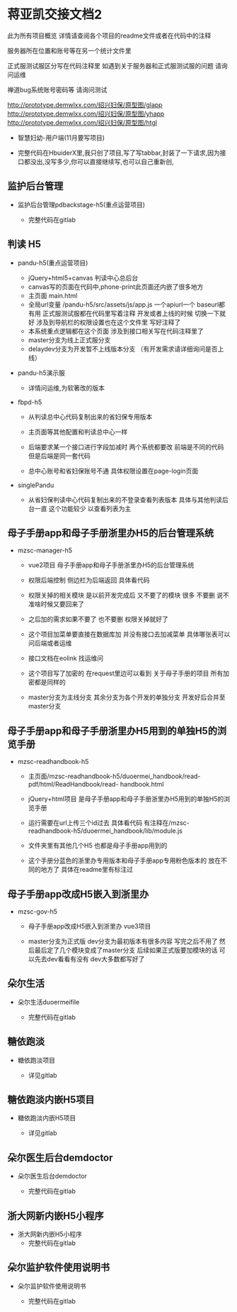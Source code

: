 # 蒋亚凯交接文档2

此为所有项目概览 详情请查阅各个项目的readme文件或者在代码中的注释 

服务器所在位置和账号等在另一个统计文件里

正式服测试服区分写在代码注释里 如遇到关于服务器和正式服测试服的问题 请询问运维

禅道bug系统账号密码等 请询问测试



http://prototype.demwlxx.com/绍兴妇保/原型图/glapp
http://prototype.demwlxx.com/绍兴妇保/原型图/yhapp
http://prototype.demwlxx.com/绍兴妇保/原型图/htgl




-  智慧妇幼-用户端(11月要写项目)

  - 完整代码在HbuiderX里,我只创了项目,写了写tabbar,封装了一下请求,因为接口都没出,没写多少,你可以直接继续写,也可以自己重新创,

## 监护后台管理

- 监护后台管理pdbackstage-h5(重点运营项目)
  
  - 完整代码在gitlab


## 判读 H5

- pandu-h5(重点运营项目)

  - jQuery+html5+canvas 判读中心总后台
  - canvas写的页面在代码中,phone-print此页面还内嵌了很多地方
  - 主页面  main.html  
  - 全局url变量  /pandu-h5/src/assets/js/app.js 一个apiurl一个 baseurl都有用 正式服测试服都在代码里写着注释 开发或者上线的时候 切换一下就好  涉及到导航栏的权限设置也在这个文件里 写好注释了
  - 本系统重点逻辑都在这个页面 涉及到接口相关写在代码注释里了
  - master分支为线上正式服分支
  - delaydev分支为开发暂不上线版本分支 （有开发需求请详细询问是否上线）
  
  
  
- pandu-h5演示服

  - 详情问运维,为软著改的版本



- fbpd-h5

  - 从判读总中心代码复制出来的省妇保专用版本

  - 主页面等其他配置和判读总中心一样

  - 后端要求某一个接口进行字段加减时 两个系统都要改 前端是不同的代码 但是后端是同一套代码

  - 总中心账号和省妇保账号不通 具体权限设置在page-login页面

    

- singlePandu

  - 从省妇保判读中心代码复制出来的不登录查看列表版本 具体与其他判读后台一直 这个功能较少 以查看列表为主

    
## 母子手册app和母子手册浙里办H5的后台管理系统

- mzsc-manager-h5

  - vue2项目 母子手册app和母子手册浙里办H5的后台管理系统

  - 权限后端控制 侧边栏为后端返回 具体看代码

  - 权限关掉的相关模块 是以前开发完成后 又不要了的模块 很多 不要删 说不准啥时候又要回来了

  - 之后加的需求如果不要了 也不要删 权限关掉就好了

  - 这个项目加菜单要直接在数据库加 并没有接口去加减菜单 具体哪张表可以问后端或者运维

  - 接口文档在eolink 找运维问

  - 这个项目写了加密的 在request里边可以看到 关于母子手册的项目 所有加密都是同样的

  - master分支为主线分支 其余分支为各个开发的单独分支 开发好后合并至master分支

## 母子手册app和母子手册浙里办H5用到的单独H5的浏览手册

- mzsc-readhandbook-h5

  - 主页面/mzsc-readhandbook-h5/duoermei_handbook/read-pdf/html/ReadHandbook/read- handbook.html

  - jQuery+html项目 是母子手册app和母子手册浙里办H5用到的单独H5的浏览手册

  - 运行需要在url上传三个id过去 具体看代码 有注释在/mzsc-readhandbook-h5/duoermei_handbook/lib/module.js

  - 文件夹里有其他几个H5 也都是母子手册app用到的

  - 这个手册分蓝色的浙里办专用版本和母子手册app专用粉色版本的 放在不同的地方了 具体在readme里有标注过

    
## 母子手册app改成H5嵌入到浙里办

- mzsc-gov-h5

  - 母子手册app改成H5嵌入到浙里办 vue3项目

  - master分支为正式版 dev分支为最初版本有很多内容 写完之后不用了 然后最后定了几个模块变成了master分支 后续如果正式版要加模块的话 可以先去dev看看有没有 dev大多数都写好了

    
## 朵尔生活

- 朵尔生活duoermeifile

  - 完整代码在gitlab

    
## 糖依跑淡

- 糖依跑淡项目

  - 详见gitlab



## 糖依跑淡内嵌H5项目

- 糖依跑淡内嵌H5项目

  - 详见gitlab


## 朵尔医生后台demdoctor

- 朵尔医生后台demdoctor

  - 完整代码在gitlab


## 浙大网新内嵌H5小程序

- 浙大网新内嵌H5小程序
  - 完整代码在gitlab


## 朵尔监护软件使用说明书

- 朵尔监护软件使用说明书
  
  - 完整代码在gitlab
  
    
